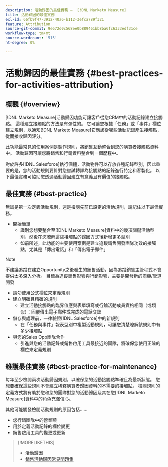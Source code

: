 ```yaml
---
description: 活動歸因的最佳實務 —  [!DNL Marketo Measure]
title: 活動歸因的最佳實務
exl-id: 66fb9f47-3912-40a6-b112-3efca789f321
feature: Attribution
source-git-commit: 9e672d0c568ee0b889461bb8ba6fc6333edf31ce
workflow-type: tm+mt
source-wordcount: '515'
ht-degree: 0%

---
```


# 活動歸因的最佳實務 {#best-practices-for-activities-attribution}

## 概觀 {#overview}

[!DNL Marketo Measure]活動歸因功能可讓客戶從您CRM中的活動記錄建立接觸點。 這種建立接觸點的方法是有彈性的。 它可讓您根據「任務」或「事件」欄位建立規則，以通知[!DNL Marketo Measure]它應該從哪些活動記錄產生接觸點，從而接收歸因評分。

此功能最常見的使用案例是製作規則，將銷售互動整合到您的購買者接觸點資料中。 活動歸因可讓您將銷售和行銷資料整合到一個歷程中。

對於許多[!DNL Salesforce]執行個體，活動物件可以存放各種記錄型別，因此重要的是，您的活動規則要針對您嘗試轉譯為接觸點的記錄進行特定和客製化。 以下最佳實務可協助您透過活動歸因建立有意義且有價值的接觸點。

## 最佳實務 {#best-practice}

無論是第一次定義活動規則，還是檢閱先前已設定的活動規則，請記住以下最佳實務。

* 開始簡單
   * 識別您想要整合至[!DNL Marketo Measure]資料中的幾項關鍵活動型別，然後在您瞭解這些接觸點的歸因方式後新增更多型別
   * 如前所述，此功能的主要使用案例是建立追蹤銷售開發團隊功效的接觸點，尤其是「傳出電話」和「傳出電子郵件」

>[!NOTE]
>
>**不**&#x200B;建議追蹤在建立Opportunity之後發生的銷售活動，因為追蹤銷售主管程式不會提供太多深入分析。 目標為追蹤銷售影響與行銷影響，主要是開發新的商機/管道開發

* 請勿使用公式欄位來定義規則
* 建立明確且精確的規則
   * 建立活動接觸點的臨界值應與表單填寫或行銷活動成員資格相同（或類似）：回覆傳出電子郵件或完成的電話交談
* 儲存與處理前，一律驗證[!DNL Salesforce]中的新規則
   * 在「任務與事件」報表型別中複製活動規則，可讓您清楚瞭解該規則中有多少接觸點
* 與您的Sales Opp團隊合作
   * 引進與您的活動記錄或銷售啟用工具最接近的團隊，將確保您使用正確的欄位來定義規則

## 維護最佳實務 {#best-practice-for-maintenance}

每年至少檢閱兩次活動歸因規則，以確保您的活動接觸點準確且為最新狀態。 您想要確保這些規則不會建立稀釋購買者歸因資料的不需要的接觸點。 檢閱規則的定義方式將有助於您和您的團隊對您的活動歸因及其在您[!DNL Marketo Measure]資料中的角色充滿信心。

其他可能觸發檢閱活動規則的原因包括……

* 您行銷團隊中的營業額
* 用於定義活動記錄的欄位變更
* 銷售啟用工具的變更或更新

>[!MORELIKETHIS]
>
>* [活動歸因](/help/advanced-marketo-measure-features/activities-attribution/salesforce-activities-attribution.md)
>* [銷售活動歸因常見問題集](/help/advanced-marketo-measure-features/activities-attribution/activities-attribution-faq.md)

